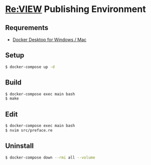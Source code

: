 # [Re:VIEW](https://reviewml.org/ja/) Publishing Environment

## Requrements

- [Docker Desktop for Windows / Mac](https://www.docker.com/products/docker-desktop)

## Setup

```bash
$ docker-compose up -d
```

## Build

```bash
$ docker-compose exec main bash
$ make
```

## Edit

```bash
$ docker-compose exec main bash
$ nvim src/preface.re
```

## Uninstall

```bash
$ docker-compose down --rmi all --volume
```
